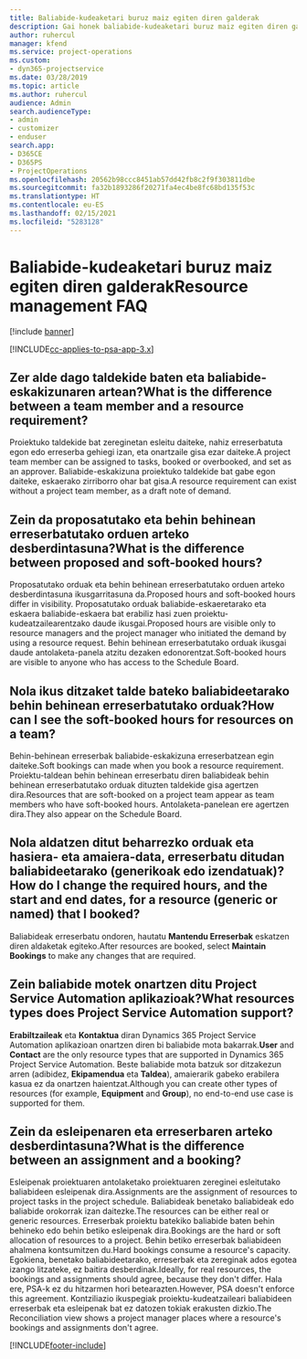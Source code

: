 ```yaml
---
title: Baliabide-kudeaketari buruz maiz egiten diren galderak
description: Gai honek baliabide-kudeaketari buruz maiz egiten diren galderen erantzunak eskaintzen ditu.
author: ruhercul
manager: kfend
ms.service: project-operations
ms.custom:
- dyn365-projectservice
ms.date: 03/28/2019
ms.topic: article
ms.author: ruhercul
audience: Admin
search.audienceType:
- admin
- customizer
- enduser
search.app:
- D365CE
- D365PS
- ProjectOperations
ms.openlocfilehash: 20562b98ccc8451ab57dd42fb8c2f9f303811dbe
ms.sourcegitcommit: fa32b1893286f20271fa4ec4be8fc68bd135f53c
ms.translationtype: HT
ms.contentlocale: eu-ES
ms.lasthandoff: 02/15/2021
ms.locfileid: "5283128"
---
```

# <a name="resource-management-faq"></a><span data-ttu-id="48355-103">Baliabide-kudeaketari buruz maiz egiten diren galderak</span><span class="sxs-lookup"><span data-stu-id="48355-103">Resource management FAQ</span></span>

[!include [banner](../includes/psa-now-project-operations.md)]

[!INCLUDE[cc-applies-to-psa-app-3.x](../includes/cc-applies-to-psa-app-3x.md)]

## <a name="what-is-the-difference-between-a-team-member-and-a-resource-requirement"></a><span data-ttu-id="48355-104">Zer alde dago taldekide baten eta baliabide-eskakizunaren artean?</span><span class="sxs-lookup"><span data-stu-id="48355-104">What is the difference between a team member and a resource requirement?</span></span>

<span data-ttu-id="48355-105">Proiektuko taldekide bat zereginetan esleitu daiteke, nahiz erreserbatuta egon edo erreserba gehiegi izan, eta onartzaile gisa ezar daiteke.</span><span class="sxs-lookup"><span data-stu-id="48355-105">A project team member can be assigned to tasks, booked or overbooked, and set as an approver.</span></span> <span data-ttu-id="48355-106">Baliabide-eskakizuna proiektuko taldekide bat gabe egon daiteke, eskaerako zirriborro ohar bat gisa.</span><span class="sxs-lookup"><span data-stu-id="48355-106">A resource requirement can exist without a project team member, as a draft note of demand.</span></span> 

## <a name="what-is-the-difference-between-proposed-and-soft-booked-hours"></a><span data-ttu-id="48355-107">Zein da proposatutako eta behin behinean erreserbatutako orduen arteko desberdintasuna?</span><span class="sxs-lookup"><span data-stu-id="48355-107">What is the difference between proposed and soft-booked hours?</span></span>

<span data-ttu-id="48355-108">Proposatutako orduak eta behin behinean erreserbatutako orduen arteko desberdintasuna ikusgarritasuna da.</span><span class="sxs-lookup"><span data-stu-id="48355-108">Proposed hours and soft-booked hours differ in visibility.</span></span> <span data-ttu-id="48355-109">Proposatutako orduak baliabide-eskaeretarako eta eskaera baliabide-eskaera bat erabiliz hasi zuen proiektu-kudeatzailearentzako daude ikusgai.</span><span class="sxs-lookup"><span data-stu-id="48355-109">Proposed hours are visible only to resource managers and the project manager who initiated the demand by using a resource request.</span></span> <span data-ttu-id="48355-110">Behin behinean erreserbatutako orduak ikusgai daude antolaketa-panela atzitu dezaken edonorentzat.</span><span class="sxs-lookup"><span data-stu-id="48355-110">Soft-booked hours are visible to anyone who has access to the Schedule Board.</span></span>

## <a name="how-can-i-see-the-soft-booked-hours-for-resources-on-a-team"></a><span data-ttu-id="48355-111">Nola ikus ditzaket talde bateko baliabideetarako behin behinean erreserbatutako orduak?</span><span class="sxs-lookup"><span data-stu-id="48355-111">How can I see the soft-booked hours for resources on a team?</span></span>

<span data-ttu-id="48355-112">Behin-behinean erreserbak baliabide-eskakizuna erreserbatzean egin daiteke.</span><span class="sxs-lookup"><span data-stu-id="48355-112">Soft bookings can made when you book a resource requirement.</span></span> <span data-ttu-id="48355-113">Proiektu-taldean behin behinean erreserbatu diren baliabideak behin behinean erreserbatutako orduak dituzten taldekide gisa agertzen dira.</span><span class="sxs-lookup"><span data-stu-id="48355-113">Resources that are soft-booked on a project team appear as team members who have soft-booked hours.</span></span> <span data-ttu-id="48355-114">Antolaketa-panelean ere agertzen dira.</span><span class="sxs-lookup"><span data-stu-id="48355-114">They also appear on the Schedule Board.</span></span>

## <a name="how-do-i-change-the-required-hours-and-the-start-and-end-dates-for-a-resource-generic-or-named-that-i-booked"></a><span data-ttu-id="48355-115">Nola aldatzen ditut beharrezko orduak eta hasiera- eta amaiera-data, erreserbatu ditudan baliabideetarako (generikoak edo izendatuak)?</span><span class="sxs-lookup"><span data-stu-id="48355-115">How do I change the required hours, and the start and end dates, for a resource (generic or named) that I booked?</span></span>

<span data-ttu-id="48355-116">Baliabideak erreserbatu ondoren, hautatu **Mantendu Erreserbak** eskatzen diren aldaketak egiteko.</span><span class="sxs-lookup"><span data-stu-id="48355-116">After resources are booked, select **Maintain Bookings** to make any changes that are required.</span></span>

## <a name="what-resources-types-does-project-service-automation-support"></a><span data-ttu-id="48355-117">Zein baliabide motek onartzen ditu Project Service Automation aplikazioak?</span><span class="sxs-lookup"><span data-stu-id="48355-117">What resources types does Project Service Automation support?</span></span>

<span data-ttu-id="48355-118">**Erabiltzaileak** eta **Kontaktua** diran Dynamics 365 Project Service Automation aplikazioan onartzen diren bi baliabide mota bakarrak.</span><span class="sxs-lookup"><span data-stu-id="48355-118">**User** and **Contact** are the only resource types that are supported in Dynamics 365 Project Service Automation.</span></span> <span data-ttu-id="48355-119">Beste baliabide mota batzuk sor ditzakezun arren (adibidez, **Ekipamendua** eta **Taldea**), amaierarik gabeko erabilera kasua ez da onartzen haientzat.</span><span class="sxs-lookup"><span data-stu-id="48355-119">Although you can create other types of resources (for example, **Equipment** and **Group**), no end-to-end use case is supported for them.</span></span>

## <a name="what-is-the-difference-between-an-assignment-and-a-booking"></a><span data-ttu-id="48355-120">Zein da esleipenaren eta erreserbaren arteko desberdintasuna?</span><span class="sxs-lookup"><span data-stu-id="48355-120">What is the difference between an assignment and a booking?</span></span>

<span data-ttu-id="48355-121">Esleipenak proiektuaren antolaketako proiektuaren zereginei esleitutako baliabideen esleipenak dira.</span><span class="sxs-lookup"><span data-stu-id="48355-121">Assignments are the assignment of resources to project tasks in the project schedule.</span></span> <span data-ttu-id="48355-122">Baliabideak benetako baliabideak edo baliabide orokorrak izan daitezke.</span><span class="sxs-lookup"><span data-stu-id="48355-122">The resources can be either real or generic resources.</span></span> <span data-ttu-id="48355-123">Erreserbak proiektu batekiko baliabide baten behin behineko edo behin betiko esleipenak dira.</span><span class="sxs-lookup"><span data-stu-id="48355-123">Bookings are the hard or soft allocation of resources to a project.</span></span> <span data-ttu-id="48355-124">Behin betiko erreserbak baliabideen ahalmena kontsumitzen du.</span><span class="sxs-lookup"><span data-stu-id="48355-124">Hard bookings consume a resource's capacity.</span></span> <span data-ttu-id="48355-125">Egokiena, benetako baliabideetarako, erreserbak eta zereginak ados egotea izango litzateke, ez baitira desberdinak.</span><span class="sxs-lookup"><span data-stu-id="48355-125">Ideally, for real resources, the bookings and assignments should agree, because they don't differ.</span></span> <span data-ttu-id="48355-126">Hala ere, PSA-k ez du hitzarmen hori betearazten.</span><span class="sxs-lookup"><span data-stu-id="48355-126">However, PSA doesn't enforce this agreement.</span></span> <span data-ttu-id="48355-127">Kontziliazio ikuspegiak proiektu-kudeatzaileari baliabideen erreserbak eta esleipenak bat ez datozen tokiak erakusten dizkio.</span><span class="sxs-lookup"><span data-stu-id="48355-127">The Reconciliation view shows a project manager places where a resource's bookings and assignments don't agree.</span></span>


[!INCLUDE[footer-include](../includes/footer-banner.md)]